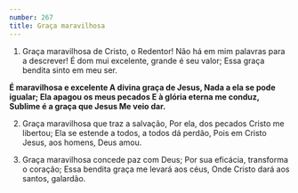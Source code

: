 ```yaml
---
number: 267
title: Graça maravilhosa
---
```


1. Graça maravilhosa de Cristo, o Redentor!
  Não há em mim palavras para a descrever!
  É dom mui excelente, grande é seu valor;
  Essa graça bendita sinto em meu ser.

  __É maravilhosa e excelente
  A divina graça de Jesus,
  Nada a ela se pode igualar;
  Ela apagou os meus pecados
  E à glória eterna me conduz,
  Sublime é a graça que Jesus
  Me veio dar.__

2. Graça maravilhosa que traz a salvação,
  Por ela, dos pecados Cristo me libertou;
  Ela se estende a todos, a todos dá perdão,
  Pois em Cristo Jesus, aos homens, Deus amou.

3. Graça maravilhosa concede paz com Deus;
  Por sua eficácia, transforma o coração;
  Essa bendita graça me levará aos céus,
  Onde Cristo dará aos santos, galardão.
